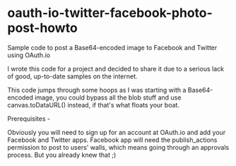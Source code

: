 # oauth-io-twitter-facebook-photo-post-howto
Sample code to post a Base64-encoded image to Facebook and Twitter using OAuth.io

I wrote this code for a project and decided to share it due to a serious lack of good, up-to-date samples on the internet.

This code jumps through some hoops as I was starting with a Base64-encoded image, you could bypass all the blob stuff and use canvas.toDataURL() instead, if that's what floats your boat.

Prerequisites -

Obviously you will need to sign up for an account at OAuth.io and add your Facebook and Twitter apps. Facebook app will need the publish_actions permission to post to users' walls, which means going through an approvals process. But you already knew that ;)
